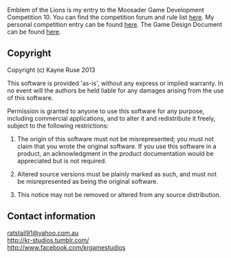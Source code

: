 Emblem of the Lions is my entry to the Moosader Game Development Competition 10. You can find the competition forum and rule list [here](http://forum.moosader.info/viewforum.php?f=91). My personal competition entry can be found [here](http://forum.moosader.info/viewtopic.php?f=91&t=2836). The Game Design Document can be found [here](https://docs.google.com/document/d/1-IlC3OGc5ulSfF2O91rici6rmqPX05fiBjvp36a-_oA/edit).

## Copyright

Copyright (c) Kayne Ruse 2013

This software is provided 'as-is', without any express or implied warranty. In no event will the authors be held liable for any damages arising from the use of this software.

Permission is granted to anyone to use this software for any purpose, including commercial applications, and to alter it and redistribute it freely, subject to the following restrictions:

   1. The origin of this software must not be misrepresented; you must not claim that you wrote the original software. If you use this software in a product, an acknowledgment in the product documentation would be appreciated but is not required.

   2. Altered source versions must be plainly marked as such, and must not be misrepresented as being the original software.

   3. This notice may not be removed or altered from any source distribution.

## Contact information

ratstail91@yahoo.com.au  
http://kr-studios.tumblr.com/  
http://www.facebook.com/krgamestudios  
